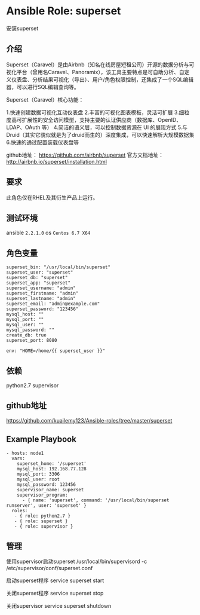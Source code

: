 # Ansible Role: superset

安装superset

## 介绍
Superset（Caravel）是由Airbnb（知名在线房屋短租公司）开源的数据分析与可视化平台（曾用名Caravel、Panoramix），该工具主要特点是可自助分析、自定义仪表盘、分析结果可视化（导出）、用户/角色权限控制，还集成了一个SQL编辑器，可以进行SQL编辑查询等。

Superset（Caravel）核心功能：

1.快速创建数据可视化互动仪表盘
2.丰富的可视化图表模板，灵活可扩展
3.细粒度高可扩展性的安全访问模型，支持主要的认证供应商（数据库、OpenID、LDAP、OAuth 等）
4.简洁的语义层，可以控制数据资源在 UI 的展现方式
5.与 Druid（其实它貌似就是为了druid而生的）深度集成，可以快速解析大规模数据集
6.快速的通过配置装载仪表盘等


github地址： https://github.com/airbnb/superset
官方文档地址：http://airbnb.io/superset/installation.html

## 要求

此角色仅在RHEL及其衍生产品上运行。

## 测试环境

ansible `2.2.1.0`
os `Centos 6.7 X64`

## 角色变量
    superset_bin: "/usr/local/bin/superset"
    superset_user: "superset"
    superset_db: "superset"
    superset_app: "superset"
    superset_username: "admin"
    superset_firstname: "admin"
    superset_lastname: "admin"
    superset_email: "admin@example.com"
    superset_password: "123456"
    mysql_host: ""
    mysql_port: ""
    mysql_user: ""
    mysql_password: ""
    create_db: true
    superset_port: 8080

    env: "HOME=/home/{{ superset_user }}"
    

## 依赖
python2.7
supervisor

## github地址
https://github.com/kuailemy123/Ansible-roles/tree/master/superset

## Example Playbook

    - hosts: node1
      vars:
        superset_home: '/superset'
        mysql_host: 192.168.77.128
        mysql_port: 3306
        mysql_user: root
        mysql_password: 123456
        supervisor_name: superset
        supervisor_program: 
          - { name: 'superset', command: '/usr/local/bin/superset runserver', user: 'superset' }
      roles:
       - { role: python2.7 }
       - { role: superset }
       - { role: supervisor }
       
       
## 管理

使用supervisor启动superset
/usr/local/bin/supervisord -c /etc/supervisor/conf/superset.conf

启动superset程序
service superset start

关闭superset程序
service superset stop

关闭supervisor
service superset shutdown